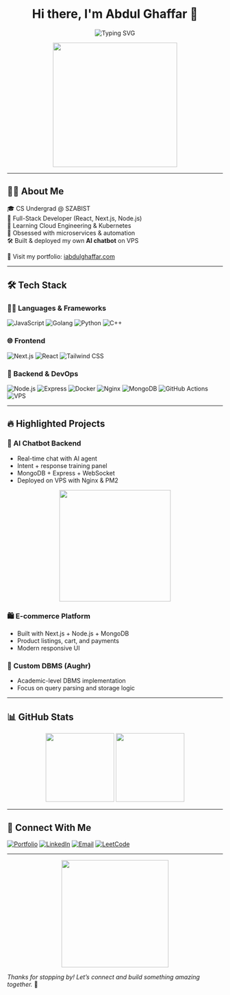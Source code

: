 <h1 align="center">Hi there, I'm Abdul Ghaffar 👋</h1>
<p align="center">
  <img src="https://readme-typing-svg.demolab.com?font=Fira+Code&weight=600&pause=1000&color=36BCF7&center=true&vCenter=true&width=435&lines=Full-Stack+Developer;Cloud+Engineer+in+Progress;Next.js+%7C+Node.js+%7C+Golang;Building+AI+Chatbots+%F0%9F%A4%96;Let's+build+something+awesome!" alt="Typing SVG" />
</p>

<p align="center">
  <img src="https://media.giphy.com/media/qgQUggAC3Pfv687qPC/giphy.gif" width="290" />
</p>

---

## 🧑‍💻 About Me

🎓 CS Undergrad @ SZABIST  
🔧 Full-Stack Developer (React, Next.js, Node.js)  
📡 Learning Cloud Engineering & Kubernetes  
🧠 Obsessed with microservices & automation  
🛠️ Built & deployed my own **AI chatbot** on VPS

🚀 Visit my portfolio: [iabdulghaffar.com](https://iabdulghaffar.com)

---

## 🛠️ Tech Stack

### 👨‍💻 Languages & Frameworks
![JavaScript](https://img.shields.io/badge/-JavaScript-black?style=flat-square&logo=javascript)
![Golang](https://img.shields.io/badge/-Go-black?style=flat-square&logo=go)
![Python](https://img.shields.io/badge/-Python-black?style=flat-square&logo=python)
![C++](https://img.shields.io/badge/-C++-black?style=flat-square&logo=cplusplus)

### 🌐 Frontend
![Next.js](https://img.shields.io/badge/-Next.js-black?style=flat-square&logo=next.js)
![React](https://img.shields.io/badge/-React-black?style=flat-square&logo=react)
![Tailwind CSS](https://img.shields.io/badge/-TailwindCSS-black?style=flat-square&logo=tailwind-css)

### 🔧 Backend & DevOps
![Node.js](https://img.shields.io/badge/-Node.js-black?style=flat-square&logo=node.js)
![Express](https://img.shields.io/badge/-Express-black?style=flat-square&logo=express)
![Docker](https://img.shields.io/badge/-Docker-black?style=flat-square&logo=docker)
![Nginx](https://img.shields.io/badge/-Nginx-black?style=flat-square&logo=nginx)
![MongoDB](https://img.shields.io/badge/-MongoDB-black?style=flat-square&logo=mongodb)
![GitHub Actions](https://img.shields.io/badge/-GitHub%20Actions-black?style=flat-square&logo=github-actions)
![VPS](https://img.shields.io/badge/-VPS-black?style=flat-square&logo=ubuntu)

---

## 🔥 Highlighted Projects

### 🧠 AI Chatbot Backend
- Real-time chat with AI agent
- Intent + response training panel
- MongoDB + Express + WebSocket
- Deployed on VPS with Nginx & PM2

<p align="center">
  <img src="https://media.giphy.com/media/zOvBKUUEERdNm/giphy.gif" width="260" />
</p>

### 🛍️ E-commerce Platform
- Built with Next.js + Node.js + MongoDB
- Product listings, cart, and payments
- Modern responsive UI

### 🔐 Custom DBMS (Aughr)
- Academic-level DBMS implementation
- Focus on query parsing and storage logic

---

## 📊 GitHub Stats

<p align="center">
  <img src="https://github-readme-stats.vercel.app/api?username=abdul-ghaffar01&show_icons=true&count_private=true&theme=radical" height="160"/>
  <img src="https://github-readme-streak-stats.herokuapp.com/?user=abdul-ghaffar01&theme=radical" height="160"/>
</p>

---

## 🤝 Connect With Me

[![Portfolio](https://img.shields.io/badge/Portfolio-222?style=for-the-badge&logo=vercel&logoColor=white)](https://iabdulghaffar.com)
[![LinkedIn](https://img.shields.io/badge/LinkedIn-blue?style=for-the-badge&logo=linkedin)](https://linkedin.com/in/abdulghaffarsoomro)
[![Email](https://img.shields.io/badge/Email-D14836?style=for-the-badge&logo=gmail&logoColor=white)](mailto:agscontact777@gmail.com)
[![LeetCode](https://img.shields.io/badge/LeetCode-FE7F2D?style=for-the-badge&logo=leetcode&logoColor=white)](https://leetcode.com/u/abdulghaffar01/)

---

<p align="center">
  <img src="https://media.giphy.com/media/du3J3cXyzhj75IOgvA/giphy.gif" width="250" />
</p>

_Thanks for stopping by! Let’s connect and build something amazing together._ 🚀
